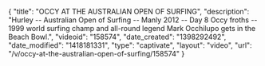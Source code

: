 {
    "title": "OCCY AT THE AUSTRALIAN OPEN OF SURFING",
    "description": "Hurley -- Australian Open of Surfing -- Manly 2012 -- Day 8 Occy froths -- 1999 world surfing champ and all-round legend Mark Occhilupo gets in the Beach Bowl.",
    "videoid": "158574",
    "date_created": "1398292492",
    "date_modified": "1418181331",
    "type": "captivate",
    "layout": "video",
    "url": "\/v\/occy-at-the-australian-open-of-surfing\/158574"
}